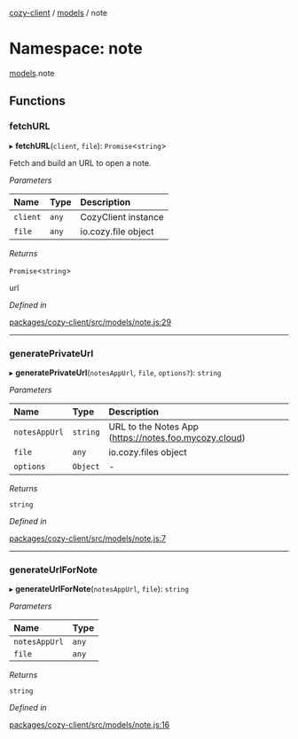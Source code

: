 [cozy-client](../README.md) / [models](models.md) / note

# Namespace: note

[models](models.md).note

## Functions

### fetchURL

▸ **fetchURL**(`client`, `file`): `Promise`<`string`>

Fetch and build an URL to open a note.

*Parameters*

| Name | Type | Description |
| :------ | :------ | :------ |
| `client` | `any` | CozyClient instance |
| `file` | `any` | io.cozy.file object |

*Returns*

`Promise`<`string`>

url

*Defined in*

[packages/cozy-client/src/models/note.js:29](https://github.com/cozy/cozy-client/blob/master/packages/cozy-client/src/models/note.js#L29)

***

### generatePrivateUrl

▸ **generatePrivateUrl**(`notesAppUrl`, `file`, `options?`): `string`

*Parameters*

| Name | Type | Description |
| :------ | :------ | :------ |
| `notesAppUrl` | `string` | URL to the Notes App (https://notes.foo.mycozy.cloud) |
| `file` | `any` | io.cozy.files object |
| `options` | `Object` | - |

*Returns*

`string`

*Defined in*

[packages/cozy-client/src/models/note.js:7](https://github.com/cozy/cozy-client/blob/master/packages/cozy-client/src/models/note.js#L7)

***

### generateUrlForNote

▸ **generateUrlForNote**(`notesAppUrl`, `file`): `string`

*Parameters*

| Name | Type |
| :------ | :------ |
| `notesAppUrl` | `any` |
| `file` | `any` |

*Returns*

`string`

*Defined in*

[packages/cozy-client/src/models/note.js:16](https://github.com/cozy/cozy-client/blob/master/packages/cozy-client/src/models/note.js#L16)
